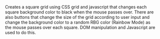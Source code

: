 Creates a square grid using CSS grid and javascript that changes each square background color to black when the mouse passes over. There are also buttons that change the size of the grid according to user input and change the background color to a random RBG color (Rainbow Mode) as the mouse passes over each square. DOM manipulation and Javascript are used to do this. 
